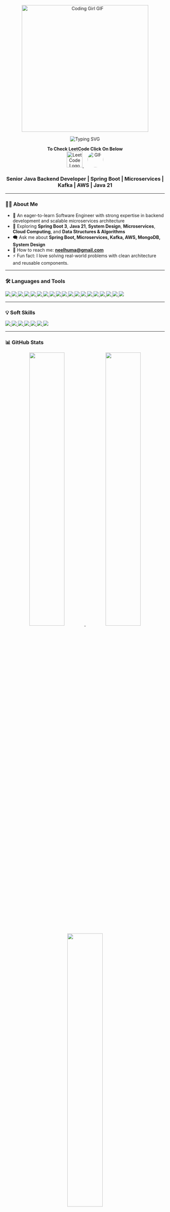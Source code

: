 <!-- LeetCode Block (p1) -->
<p align="center">
  <a href="https://www.linkedin.com/in/neelu-sahai-6367681b/" target="_blank">
    <img src="https://media.giphy.com/media/L1R1tvI9svkIWwpVYr/giphy.gif" width="400" alt="Coding Girl GIF" />
  </a>
</p>

<p align="center">
  <img src="https://readme-typing-svg.demolab.com?font=Source+Code+Pro&weight=700&size=30&duration=3500&pause=1000&color=800080&center=true&vCenter=true&width=600&lines=Hi+%F0%9F%91%8B%2C+I'm+Neelu+Sahai" alt="Typing SVG" />
</p>

<p align="center">
  <strong>To Check LeetCode Click On Below</strong><br>
  <a href="https://leetcode.com/u/neelhuma/" target="_blank">
    <img src="https://upload.wikimedia.org/wikipedia/commons/1/19/LeetCode_logo_black.png" height="50" alt="LeetCode Logo" />
  </a>
  &nbsp;&nbsp;
  <a href="https://leetcode.com/u/neelhuma/" target="_blank">
    <img src="https://media.giphy.com/media/xThuWd5Go1F2qDsg1O/giphy.gif" height="50" style="border-radius: 50%;" alt="GIF" />
  </a>
</p>


<h3 align="center">Senior Java Backend Developer | Spring Boot | Microservices | Kafka | AWS | Java 21</h3>

---

### 🧑‍💻 About Me

- 🚀 An eager-to-learn Software Engineer with strong expertise in backend development and scalable microservices architecture  
- 🌱 Exploring **Spring Boot 3**, **Java 21**, **System Design**, **Microservices**, **Cloud Computing**, and **Data Structures & Algorithms**  
- 🗨️ Ask me about **Spring Boot, Microservices, Kafka, AWS, MongoDB, System Design**  
- 📧 How to reach me: **neelhuma@gmail.com**  
- ⚡ Fun fact: I love solving real-world problems with clean architecture and reusable components.


---

### 🛠️ Languages and Tools

<p align="left">
  <a href="https://www.oracle.com/java/technologies/javase-downloads.html" target="_blank">
    <img src="https://img.shields.io/badge/Java-17%2F21-007396?style=for-the-badge&logo=java&logoColor=white" />
  </a>
  <a href="https://spring.io/projects/spring-boot" target="_blank">
    <img src="https://img.shields.io/badge/SpringBoot-6DB33F?style=for-the-badge&logo=springboot&logoColor=white" />
  </a>
  <a href="https://kafka.apache.org/" target="_blank">
    <img src="https://img.shields.io/badge/Kafka-231F20?style=for-the-badge&logo=apachekafka&logoColor=white" />
  </a>
  <a href="https://aws.amazon.com/" target="_blank">
    <img src="https://img.shields.io/badge/AWS-232F3E?style=for-the-badge&logo=amazonaws&logoColor=white" />
  </a>
  <a href="https://www.mongodb.com/" target="_blank">
    <img src="https://img.shields.io/badge/MongoDB-47A248?style=for-the-badge&logo=mongodb&logoColor=white" />
  </a>
  <a href="https://redis.io/" target="_blank">
    <img src="https://img.shields.io/badge/Redis-DC382D?style=for-the-badge&logo=redis&logoColor=white" />
  </a>
  <a href="https://www.mysql.com/" target="_blank">
    <img src="https://img.shields.io/badge/MySQL-00758F?style=for-the-badge&logo=mysql&logoColor=white" />
  </a>
  <a href="https://www.rabbitmq.com/" target="_blank">
    <img src="https://img.shields.io/badge/RabbitMQ-FF6600?style=for-the-badge&logo=rabbitmq&logoColor=white" />
  </a>
  <a href="https://www.docker.com/" target="_blank">
    <img src="https://img.shields.io/badge/Docker-2496ED?style=for-the-badge&logo=docker&logoColor=white" />
  </a>
  <a href="https://kubernetes.io/" target="_blank">
    <img src="https://img.shields.io/badge/Kubernetes-326CE5?style=for-the-badge&logo=kubernetes&logoColor=white" />
  </a>
  <a href="https://git-scm.com/" target="_blank">
    <img src="https://img.shields.io/badge/Git-F05032?style=for-the-badge&logo=git&logoColor=white" />
  </a>
  <a href="https://maven.apache.org/" target="_blank">
    <img src="https://img.shields.io/badge/Maven-C71A36?style=for-the-badge&logo=apachemaven&logoColor=white" />
  </a>
  <a href="https://www.jenkins.io/" target="_blank">
    <img src="https://img.shields.io/badge/Jenkins-D24939?style=for-the-badge&logo=jenkins&logoColor=white" />
  </a>
  <a href="https://restfulapi.net/" target="_blank">
    <img src="https://img.shields.io/badge/REST_API-00599C?style=for-the-badge&logo=rest&logoColor=white" />
  </a>
  <a href="https://www.baeldung.com/java-multithreading-concurrency" target="_blank">
    <img src="https://img.shields.io/badge/Multithreading-00618A?style=for-the-badge" />
  </a>
  <a href="https://www.geeksforgeeks.org/concurrency-in-java/" target="_blank">
    <img src="https://img.shields.io/badge/Concurrency-6E6E6E?style=for-the-badge" />
  </a>
  <a href="https://microservices.io/" target="_blank">
    <img src="https://img.shields.io/badge/Microservices-FF9800?style=for-the-badge" />
  </a>
  <a href="https://github.com/donnemartin/system-design-primer" target="_blank">
    <img src="https://img.shields.io/badge/System%20Design-4CAF50?style=for-the-badge" />
  </a>
  <a href="https://www.geeksforgeeks.org/data-structures/" target="_blank">
    <img src="https://img.shields.io/badge/Data%20Structures%20&%20Algorithms-2196F3?style=for-the-badge" />
  </a>
</p>


---

### 💡 Soft Skills

<p align="left">
  <a href="https://en.wikipedia.org/wiki/Communication" target="_blank">
    <img src="https://img.shields.io/badge/Communication-4B0082?style=for-the-badge&logoColor=white" />
  </a>
  <a href="https://en.wikipedia.org/wiki/Collaboration" target="_blank">
    <img src="https://img.shields.io/badge/Collaboration-800080?style=for-the-badge&logoColor=white" />
  </a>
  <a href="https://en.wikipedia.org/wiki/Problem_solving" target="_blank">
    <img src="https://img.shields.io/badge/Problem%20Solving-9932CC?style=for-the-badge&logoColor=white" />
  </a>
  <a href="https://en.wikipedia.org/wiki/Time_management" target="_blank">
    <img src="https://img.shields.io/badge/Time%20Management-BA55D3?style=for-the-badge&logoColor=white" />
  </a>
  <a href="https://en.wikipedia.org/wiki/Leadership" target="_blank">
    <img src="https://img.shields.io/badge/Leadership-8A2BE2?style=for-the-badge&logoColor=white" />
  </a>
  <a href="https://en.wikipedia.org/wiki/Adaptability" target="_blank">
    <img src="https://img.shields.io/badge/Adaptability-DDA0DD?style=for-the-badge&logoColor=black" />
  </a>
  <a href="https://en.wikipedia.org/wiki/Critical_thinking" target="_blank">
    <img src="https://img.shields.io/badge/Critical%20Thinking-DA70D6?style=for-the-badge&logoColor=black" />
  </a>
</p>


---

### 📊 GitHub Stats

<p align="center">
  <a href="https://github.com/temptation4?tab=repositories" target="_blank">
    <img src="https://github-readme-stats.vercel.app/api?username=temptation4&show_icons=true&theme=tokyonight&include_all_commits=true&count_private=true&cache_seconds=1800" width="47%" />
    <img src="https://github-readme-streak-stats.herokuapp.com?user=temptation4&theme=tokyonight&date_format=M%20j%5B%2C%20Y%5D" width="47%" />
    <img src="https://github-readme-stats.vercel.app/api/top-langs/?username=temptation4&layout=compact&theme=tokyonight&cache_seconds=1800" width="47%" />
  </a>
</p>

---

### 🔗 Connect With Me

<p align="left">
  <a href="https://www.linkedin.com/in/neelu-sahai-6367681b/" target="_blank">
    <img src="https://img.shields.io/badge/LinkedIn-blue?style=for-the-badge&logo=linkedin&logoColor=white" />
  </a>
  <a href="mailto:neelhuma@gmail.com" target="_blank">
    <img src="https://img.shields.io/badge/Gmail-D14836?style=for-the-badge&logo=gmail&logoColor=white" />
  </a>
  <a href="https://leetcode.com/u/neelhuma/" target="_blank">
    <img src="https://img.shields.io/badge/LeetCode-FFA116?style=for-the-badge&logo=leetcode&logoColor=black" />
  </a>
</p>
